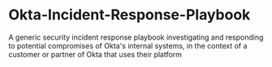 # Okta-Incident-Response-Playbook
A generic security incident response playbook investigating and responding to potential compromises of Okta's internal systems, in the context of a customer or partner of Okta that uses their platform
